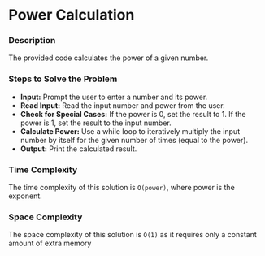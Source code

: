 # Power Calculation

### Description
The provided code calculates the power of a given number.

### Steps to Solve the Problem
 - **Input:** Prompt the user to enter a number and its power.
 - **Read Input:** Read the input number and power from the user.
 - **Check for Special Cases:** If the power is 0, set the result to 1. If the power is 1, set the result to the input number.
 - **Calculate Power:** Use a while loop to iteratively multiply the input number by itself for the given number of times (equal to the power).
 - **Output:** Print the calculated result.


### Time Complexity
The time complexity of this solution is `O(power)`, where power is the exponent.

### Space Complexity
The space complexity of this solution is `O(1)` as it requires only a constant amount of extra memory 